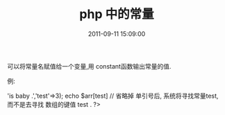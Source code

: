 ﻿---
layout: post
title: php 中的常量
date: 2011-09-11 15:09:00
category: blog
description: php 中的常量
---

可以将常量名赋值给一个变量,用 constant函数输出常量的值.

例:

<?php

define('COUNT','value',true); 
$test = "count";
echo constant($test);

define('COUN',"$value",true);       // 将一个变量当做是常量的值, 往往不会输出. 

$value = 'is value .';               
echo constant("coun");

define('test','baby');
$arr = array(1,'baby'=>'is baby .','test'=>3);
echo $arr[test]              // 省略掉 单引号后, 系统将寻找常量test, 而不是去寻找 数组的键值 test . 
?>